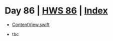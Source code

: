 # Day 86 | [HWS 86](https://www.hackingwithswift.com/100/swiftui/86) | [Index](https://github.com/JulesMoorhouse/100DaysOfSwiftUI/blob/main/README.md)

- [ContentView.swift](https://github.com/JulesMoorhouse/100DaysOfSwiftUI/blob/main/P17%20Flashzilla/P17%20Flashzilla/ContentView.swift) 

- tbc